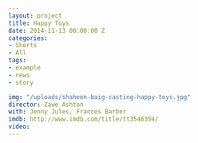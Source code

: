 ```yaml
---
layout: project
title: Happy Toys
date: 2014-11-13 00:00:00 Z
categories:
- Shorts
- All
tags:
- example
- news
- story

img: "/uploads/shaheen-baig-casting-happy-toys.jpg"
director: Zawe Ashton
with: Jenny Jules, Frances Barber
imdb: http://www.imdb.com/title/tt3546354/
video: 
---
```


